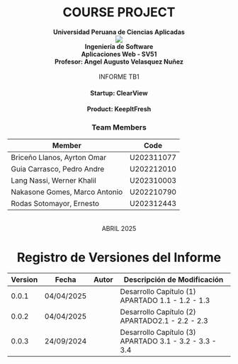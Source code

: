 # <center>COURSE PROJECT<center>

<p align="center">
    <strong>Universidad Peruana de Ciencias Aplicadas</strong><br>
    <img src="https://upload.wikimedia.org/wikipedia/commons/f/fc/UPC_logo_transparente.png"></img><br>
    <strong>Ingeniería de Software</strong><br>
    <strong>Aplicaciones Web - SV51</strong><br>
    <strong>Profesor: Angel Augusto Velasquez Nuñez </strong><br>
    <br>INFORME TB1
</p>

<center>

#### Startup: **ClearView**
#### Product: **KeepItFresh**

</center>

### <center>Team Members</center>
<center>

| Member                       | Code       |
|------------------------------|------------|
| Briceño Llanos, Ayrton Omar          | U202311077 |
| Guia Carrasco, Pedro Andre | U202212010 |
| Lang Nassi, Werner Khalil    | U202310003 |
| Nakasone Gomes, Marco Antonio     | U202210790 |
| Rodas Sotomayor, Ernesto        | U202312443 |

<br> ABRIL 2025
</center>

<center>

# Registro de Versiones del Informe

| Version | Fecha      | Autor                           | Descripción de Modificación                                                    |
|---------|------------|---------------------------------|--------------------------------------------------------------------------------|
| 0.0.1   | 04/04/2025 |  | Desarrollo Capítulo (1) APARTADO 1.1 - 1.2 - 1.3                               |
| 0.0.2   | 04/04/2025 |        | Desarrollo Capítulo (2) APARTADO2.1 - 2.2 - 2.3                                |
| 0.0.3   | 24/09/2024 |     | Desarrollo Capítulo (3) APARTADO 3.1 - 3.2 - 3.3 - 3.4                         |

</center>
